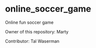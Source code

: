 # online_soccer_game
Online fun soccer game


Owner of this repository:
Marty

Contributor:
Tal Waserman
